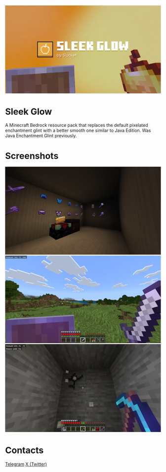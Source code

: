 ![Banner image](banner.png)
# Sleek Glow
A Minecraft Bedrock resource pack that replaces the default pixelated enchantment glint with a better smooth one similar to Java Edition.
Was Java Enchantment Glint previously.

# Screenshots
![An example of enchanted items with Slick Glow on](preview1.png)
![A player's first person view with Shield and Iron Sword being held](preview2.png)
![A player's first person of mining a stone with a Diamond Pickaxe](preview3.png)

# Contacts
[Telegram](https://t.me/Slucket)
[X (Twitter)](https://x.com/Sluck_et)
